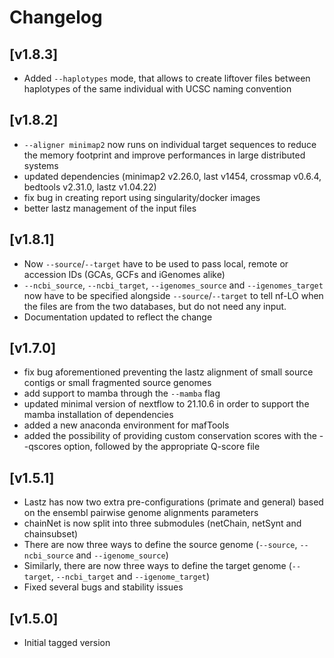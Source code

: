 # Changelog
## [v1.8.3]
- Added `--haplotypes` mode, that allows to create liftover files between haplotypes of the same individual with UCSC naming convention 

## [v1.8.2]
- `--aligner minimap2` now runs on individual target sequences to reduce the memory footprint and improve performances in large distributed systems
- updated dependencies (minimap2 v2.26.0, last v1454, crossmap v0.6.4, bedtools v2.31.0, lastz v1.04.22)
- fix bug in creating report using singularity/docker images
- better lastz management of the input files

## [v1.8.1]
- Now `--source`/`--target` have to be used to pass local, remote or accession IDs (GCAs, GCFs and iGenomes alike)
- `--ncbi_source`, `--ncbi_target`, `--igenomes_source` and `--igenomes_target` now have to be specified alongside `--source`/`--target` to tell nf-LO when the files are from the two databases, but do not need any input.
- Documentation updated to reflect the change

## [v1.7.0]
- fix bug aforementioned preventing the lastz alignment of small source contigs or small fragmented source genomes
- add support to mamba through the `--mamba` flag
- updated minimal version of nextflow to 21.10.6 in order to support the mamba installation of dependencies
- added a new anaconda environment for mafTools
- added the possibility of providing custom conservation scores with the --qscores option, followed by the appropriate Q-score file

## [v1.5.1]
- Lastz has now two extra pre-configurations (primate and general) based on the ensembl pairwise genome alignments parameters
- chainNet is now split into three submodules (netChain, netSynt and chainsubset)
- There are now three ways to define the source genome (`--source`, `--ncbi_source` and `--igenome_source`)
- Similarly, there are now three ways to define the target genome (`--target`, `--ncbi_target` and `--igenome_target`)
- Fixed several bugs and stability issues

## [v1.5.0]
- Initial tagged version